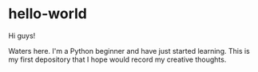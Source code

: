 # hello-world

Hi guys!

Waters here. I'm a Python beginner and have just started learning. 
This is my first depository that I hope would record my creative thoughts.
